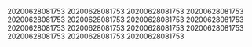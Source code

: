 20200628081753
20200628081753
20200628081753
20200628081753
20200628081753
20200628081753
20200628081753
20200628081753
20200628081753
20200628081753
20200628081753
20200628081753
20200628081753
20200628081753
20200628081753
